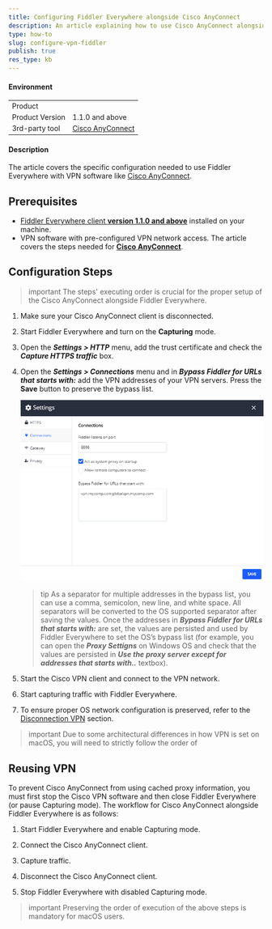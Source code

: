 ```yaml
---
title: Configuring Fiddler Everywhere alongside Cisco AnyConnect
description: An article explaining how to use Cisco AnyConnect alongside Fiddler Everywhere
type: how-to
slug: configure-vpn-fiddler
publish: true
res_type: kb
---
```


#### Environment

|   |   |
|---|---|
| Product   |
| Product Version | 1.1.0 and above  |
| 3rd-party tool| [Cisco AnyConnect](https://www.cisco.com/c/en/us/products/security/anyconnect-secure-mobility-client/index.html) |

#### Description

The article covers the specific configuration needed to use Fiddler Everywhere with VPN software like [Cisco AnyConnect](https://www.cisco.com/c/en/us/products/security/anyconnect-secure-mobility-client/index.html).

## Prerequisites

- [Fiddler Everywhere client **version 1.1.0 and above**](https://www.telerik.com/download/fiddler-everywhere) installed on your machine.
- VPN software with pre-configured VPN network access. The article covers the steps needed for [**Cisco AnyConnect**](https://www.cisco.com/c/en/us/products/security/anyconnect-secure-mobility-client/index.html).

## Configuration Steps

>important The steps' executing order is crucial for the proper setup of the Cisco AnyConnect alongside Fiddler Everywhere.

1. Make sure your Cisco AnyConnect client is disconnected.

2. Start Fiddler Everywhere and turn on the **Capturing** mode.

3. Open the **_Settings > HTTP_** menu, add the trust certificate and check the **_Capture HTTPS traffic_** box.

4. Open the **_Settings > Connections_** menu and in **_Bypass Fiddler for URLs that starts with:_** add the VPN addresses of your VPN servers. Press the **Save** button to preserve the bypass list.

    ![Bypassing VPN addresses](../images/kb/vpn/vpn-cisco-bypass.png)

    >tip As a separator for multiple addresses in the bypass list, you can use a comma, semicolon, new line, and white space. All separators will be converted to the OS supported separator after saving the values. Once the addresses in **_Bypass Fiddler for URLs that starts with:_** are set, the values are persisted and used by Fiddler Everywhere to set the OS’s bypass list (for example, you can open the **_Proxy Settigns_** on Windows OS and check that the values are persisted in **_Use the proxy server except for addresses that starts with.._** textbox).

5. Start the Cisco VPN client and connect to the VPN network.

6. Start capturing traffic with Fiddler Everywhere.

7. To ensure proper OS network configuration is preserved, refer to the [Disconnection VPN](#disconnecting-vpn) section.

>important Due to some architectural differences in how VPN is set on macOS, you will need to strictly follow the order of

## Reusing VPN 

To prevent Cisco AnyConnect from using cached proxy information, you must first stop the Cisco VPN software and then close Fiddler Everywhere (or pause Capturing mode). The workflow for Cisco AnyConnect alongside Fiddler Everywhere is as follows:

1. Start Fiddler Everywhere and enable Capturing mode.

2. Connect the Cisco AnyConnect client.

3. Capture traffic.

4. Disconnect the Cisco AnyConnect client.

5. Stop Fiddler Everywhere with disabled Capturing mode.

>important Preserving the order of execution of the above steps is mandatory for macOS users.